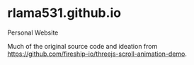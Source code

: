 # rlama531.github.io
Personal Website

Much of the original source code and ideation from https://github.com/fireship-io/threejs-scroll-animation-demo. 
